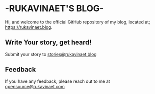 # -RUKAVINAET'S BLOG-

Hi, and welcome to the official GitHub repository of my blog, located at; https://rukavinaet.blog.

## Write Your story, get heard!
Submit your story to stories@rukavinaet.blog


## Feedback

If you have any feedback, please reach out to me at opensource@rukavinaet.com

